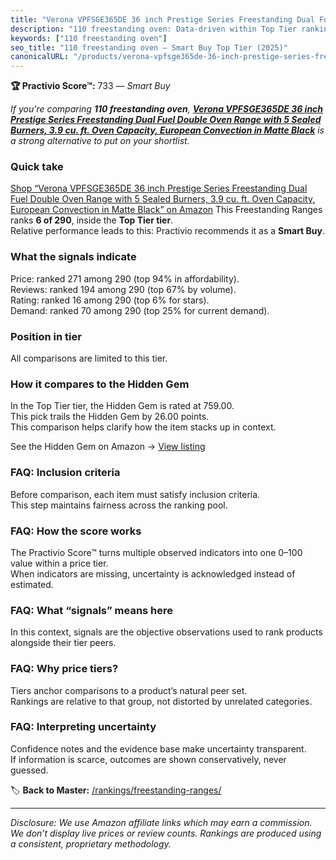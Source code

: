 ```yaml
---
title: "Verona VPFSGE365DE 36 inch Prestige Series Freestanding Dual Fuel Double Oven Range with 5 Sealed Burners, 3.9 cu. ft. Oven Capacity, European Convection in Matte Black"
description: "110 freestanding oven: Data-driven within Top Tier ranking using the Practivio Score™. Positioned by quality, value, demand, findability, momentum."
keywords: ["110 freestanding oven"]
seo_title: "110 freestanding oven — Smart Buy Top Tier (2025)"
canonicalURL: "/products/verona-vpfsge365de-36-inch-prestige-series-freestanding-dual-fuel-double-oven-range-with-5-sealed-burners-39-cu-ft-oven-capacity-european-convection-in-matte-black-B07MYBG4P8/"
---
```


**🏆 Practivio Score™:** 733 — _Smart Buy_


*If you're comparing **110 freestanding oven**, **[Verona VPFSGE365DE 36 inch Prestige Series Freestanding Dual Fuel Double Oven Range with 5 Sealed Burners, 3.9 cu. ft. Oven Capacity, European Convection in Matte Black](https://www.amazon.com/dp/B07MYBG4P8?tag=practivio-20)** is a strong alternative to put on your shortlist.*
### Quick take
[Shop “Verona VPFSGE365DE 36 inch Prestige Series Freestanding Dual Fuel Double Oven Range with 5 Sealed Burners, 3.9 cu. ft. Oven Capacity, European Convection in Matte Black” on Amazon](https://www.amazon.com/dp/B07MYBG4P8?tag=practivio-20)
This Freestanding Ranges ranks **6 of 290**, inside the **Top Tier tier**.  
Relative performance leads to this: Practivio recommends it as a **Smart Buy**.

### What the signals indicate
Price: ranked 271 among 290 (top 94% in affordability).  
Reviews: ranked 194 among 290 (top 67% by volume).  
Rating: ranked 16 among 290 (top 6% for stars).  
Demand: ranked 70 among 290 (top 25% for current demand).

### Position in tier
All comparisons are limited to this tier.

### How it compares to the Hidden Gem
In the Top Tier tier, the Hidden Gem is rated at 759.00.  
This pick trails the Hidden Gem by 26.00 points.  
This comparison helps clarify how the item stacks up in context.  

See the Hidden Gem on Amazon → [View listing](https://www.amazon.com/dp/B07MYBQKDX?tag=practivio-20)

### FAQ: Inclusion criteria
Before comparison, each item must satisfy inclusion criteria.  
This step maintains fairness across the ranking pool.

### FAQ: How the score works
The Practivio Score™ turns multiple observed indicators into one 0–100 value within a price tier.  
When indicators are missing, uncertainty is acknowledged instead of estimated.

### FAQ: What “signals” means here
In this context, signals are the objective observations used to rank products alongside their tier peers.

### FAQ: Why price tiers?
Tiers anchor comparisons to a product’s natural peer set.  
Rankings are relative to that group, not distorted by unrelated categories.

### FAQ: Interpreting uncertainty
Confidence notes and the evidence base make uncertainty transparent.  
If information is scarce, outcomes are shown conservatively, never guessed.


🏷️ **Back to Master:** [/rankings/freestanding-ranges/](/rankings/freestanding-ranges/)

---
_Disclosure: We use Amazon affiliate links which may earn a commission. We don’t display live prices or review counts. Rankings are produced using a consistent, proprietary methodology._
